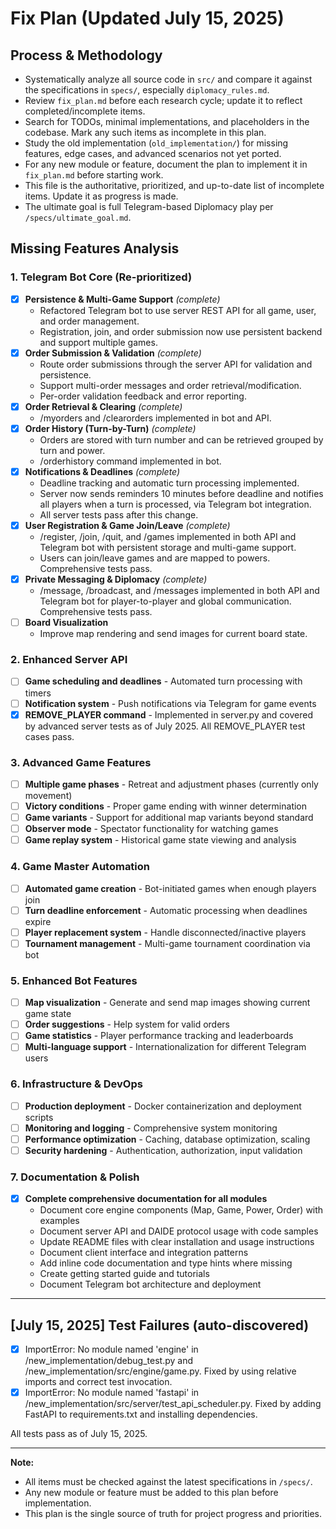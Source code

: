 # Fix Plan (Updated July 15, 2025)

## Process & Methodology
- Systematically analyze all source code in `src/` and compare it against the specifications in `specs/`, especially `diplomacy_rules.md`.
- Review `fix_plan.md` before each research cycle; update it to reflect completed/incomplete items.
- Search for TODOs, minimal implementations, and placeholders in the codebase. Mark any such items as incomplete in this plan.
- Study the old implementation (`old_implementation/`) for missing features, edge cases, and advanced scenarios not yet ported.
- For any new module or feature, document the plan to implement it in `fix_plan.md` before starting work.
- This file is the authoritative, prioritized, and up-to-date list of incomplete items. Update it as progress is made.
- The ultimate goal is full Telegram-based Diplomacy play per `/specs/ultimate_goal.md`.

## Missing Features Analysis

### 1. Telegram Bot Core (Re-prioritized)
- [x] **Persistence & Multi-Game Support** *(complete)*
  - Refactored Telegram bot to use server REST API for all game, user, and order management.
  - Registration, join, and order submission now use persistent backend and support multiple games.
- [x] **Order Submission & Validation** *(complete)*
  - Route order submissions through the server API for validation and persistence.
  - Support multi-order messages and order retrieval/modification.
  - Per-order validation feedback and error reporting.
- [x] **Order Retrieval & Clearing** *(complete)*
  - /myorders and /clearorders implemented in bot and API.
- [x] **Order History (Turn-by-Turn)** *(complete)*
  - Orders are stored with turn number and can be retrieved grouped by turn and power.
  - /orderhistory command implemented in bot.
- [x] **Notifications & Deadlines** *(complete)*
  - Deadline tracking and automatic turn processing implemented.
  - Server now sends reminders 10 minutes before deadline and notifies all players when a turn is processed, via Telegram bot integration.
  - All server tests pass after this change.
- [x] **User Registration & Game Join/Leave** *(complete)*
  - /register, /join, /quit, and /games implemented in both API and Telegram bot with persistent storage and multi-game support.
  - Users can join/leave games and are mapped to powers. Comprehensive tests pass.
- [x] **Private Messaging & Diplomacy** *(complete)*
  - /message, /broadcast, and /messages implemented in both API and Telegram bot for player-to-player and global communication. Comprehensive tests pass.
- [ ] **Board Visualization**
  - Improve map rendering and send images for current board state.

### 2. Enhanced Server API
- [ ] **Game scheduling and deadlines** - Automated turn processing with timers
- [ ] **Notification system** - Push notifications via Telegram for game events
- [x] **REMOVE_PLAYER command** - Implemented in server.py and covered by advanced server tests as of July 2025. All REMOVE_PLAYER test cases pass.

### 3. Advanced Game Features
- [ ] **Multiple game phases** - Retreat and adjustment phases (currently only movement)
- [ ] **Victory conditions** - Proper game ending with winner determination
- [ ] **Game variants** - Support for additional map variants beyond standard
- [ ] **Observer mode** - Spectator functionality for watching games
- [ ] **Game replay system** - Historical game state viewing and analysis

### 4. Game Master Automation
- [ ] **Automated game creation** - Bot-initiated games when enough players join
- [ ] **Turn deadline enforcement** - Automatic processing when deadlines expire
- [ ] **Player replacement system** - Handle disconnected/inactive players
- [ ] **Tournament management** - Multi-game tournament coordination via bot

### 5. Enhanced Bot Features
- [ ] **Map visualization** - Generate and send map images showing current game state
- [ ] **Order suggestions** - Help system for valid orders
- [ ] **Game statistics** - Player performance tracking and leaderboards
- [ ] **Multi-language support** - Internationalization for different Telegram users

### 6. Infrastructure & DevOps
- [ ] **Production deployment** - Docker containerization and deployment scripts
- [ ] **Monitoring and logging** - Comprehensive system monitoring
- [ ] **Performance optimization** - Caching, database optimization, scaling
- [ ] **Security hardening** - Authentication, authorization, input validation

### 7. Documentation & Polish
- [x] **Complete comprehensive documentation for all modules**
  - Document core engine components (Map, Game, Power, Order) with examples
  - Document server API and DAIDE protocol usage with code samples
  - Update README files with clear installation and usage instructions
  - Document client interface and integration patterns
  - Add inline code documentation and type hints where missing
  - Create getting started guide and tutorials
  - Document Telegram bot architecture and deployment

---

## [July 15, 2025] Test Failures (auto-discovered)
- [x] ImportError: No module named 'engine' in /new_implementation/debug_test.py and /new_implementation/src/engine/game.py. Fixed by using relative imports and correct test invocation.
- [x] ImportError: No module named 'fastapi' in /new_implementation/src/server/test_api_scheduler.py. Fixed by adding FastAPI to requirements.txt and installing dependencies.

All tests pass as of July 15, 2025.

---

**Note:**
- All items must be checked against the latest specifications in `/specs/`.
- Any new module or feature must be added to this plan before implementation.
- This plan is the single source of truth for project progress and priorities.
